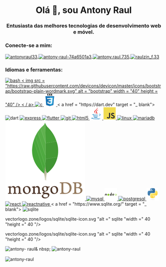 <h1 align = "center"> Olá 👋, sou Antony Raul </h1>
<h3 align = "center"> Entusiasta das melhores tecnologias de desenvolvimento web e móvel. </h3>

<h3 align = "left"> Conecte-se a mim: </h3>
<p align = "left">
<a href="https://twitter.com/antonyraul33" target="blank"> <img align = "center" src = "https: / /raw.githubusercontent.com/rahuldkjain/github-profile-readme-generator/neutral-icons/src/images/icons/Social/twitter.svg "alt =" antonyraul33 "height =" 30 "largura =" 40 "/> </a>
<a href="https://linkedin.com/in/antony-raul-74a6501a3" target="blank"> <img align = "center" src = "https: //raw.githubusercontent.com / rahuldkjain / github-profile-readme-generator / neutral-icons / src / images / icons / Social / linked-in-alt.svg "alt =" antony-raul-74a6501a3 "height =" 30 "largura =" 40 "/> </a>
<a href="https://fb.com/antony.raul.735" target="blank"> <img align = "center" src = "https://raw.githubusercontent.com/rahuldkjain/github-profile -readme-generator / neutral-icons / src / images / icons / Social / facebook.svg "alt =" antony.raul.735 "height =" 30 "width =" 40 "/> </a>
<a href = "https://instagram.com/raulzin_f.33" target = "blank"> <img align = "center" src = "https://raw.githubusercontent.com/rahuldkjain/github-profile-readme-generator/neutral -icons / src / images / icons / Social / instagram.svg "alt =" raulzin_f.33 "height =" 30 "width =" 40 "/> </a>
</p>

<h3 align =" left "> Idiomas e ferramentas: </h3>
<p align = "left"> <a href="https://www.gnu.org/software/bash/" target="_blank"> <img src = "https://www.vectorlogo.zone/logos /gnu_bash/gnu_bash-icon.svg "alt =" bash "width =" 40 "height =" 40 "/> </a> <a href="https://getbootstrap.com" target="_blank"> < img src = "https://raw.githubusercontent.com/devicons/devicon/master/icons/bootstrap/bootstrap-plain-wordmark.svg" alt = "bootstrap" width = "40" height = "40" /> < / a> <a href="https://www.cprogramming.com/" target="_blank"> <img src = "https://raw.githubusercontent.com/devicons/devicon/master/icons/c/ c-original.svg "alt = "c" width = "40" height = "40" /> </a> <a href="https://www.w3schools.com/css/" target="_blank"> <img src = " https://raw.githubusercontent.com/devicons/devicon/master/icons/css3/css3-original-wordmark.svg "alt =" css3 "width =" 40 "height =" 40 "/> </a> < a href = "https://dart.dev" target = "_ blank"> <img src = "https://www.vectorlogo.zone/logos/dartlang/dartlang-icon.svg" alt = "dart" width = "40" height = "40" /> </a> <a href="https://expressjs.com" target="_blank"> <img src = "https: //raw.githubusercontent.com / devicons / devicon / master / icons / express / express-original-wordmark.svg "alt =" express "width =" 40 "height =" 40 "/> </a> <a href =" https: // flutter.dev "target =" _ blank "> <img src =" https://www.vectorlogo.zone/logos/flutterio/flutterio-icon.svg "alt =" flutter "width =" 40 "height =" 40 " /> </a> <a href="https://git-scm.com/" target="_blank"> <img src = "https://www.vectorlogo.zone/logos/git-scm/git -scm-icon.svg "alt =" git "width =" 40 "height =" 40 "/> </a> <a href =" https://www.w3.org/html/ "target =" _ em branco "> <img src =" https: // bruto.githubusercontent.com/devicons/devicon/master/icons/html5/html5-original-wordmark.svg "alt =" html5 "width =" 40 "height =" 40 "/> </a> <a href =" https: //www.java.com "target =" _ blank "> <img src =" https://raw.githubusercontent.com/devicons/devicon/master/icons/java/java-original.svg "alt =" java " width = "40" height = "40" /> </a> <a href="https://developer.mozilla.org/en-US/docs/Web/JavaScript" target="_blank"> <img src = "https://raw.githubusercontent.com/devicons/devicon/master/icons/javascript/javascript-original.svg" alt = "javascript" width = "40" height = "40" /> </a> <a href = "https://www.linux.org/" target = "_ blank"> <img src = "https://raw.githubusercontent.com/devicons/devicon/master/icons/linux/linux-original. svg "alt =" linux "width =" 40 "height =" 40 "/> </a> <a href="https://mariadb.org/" target="_blank"> <img src =" https: //www.vectorlogo.zone/logos/mariadb/mariadb-icon.svg "alt =" mariadb "width =" 40 "height =" 40 "/> </a> <a href =" https: // www. mongodb.com/ "target =" _ blank "> <img src =" https://raw.githubusercontent.com/devicons/devicon/master/icons/mongodb/mongodb-original-wordmark.svg "alt =" mongodb "largura = "40" altura = "40"/> </a> <a href="https://www.mysql.com/" target="_blank"> <img src = "https://raw.githubusercontent.com/devicons/devicon/master/icons /mysql/mysql-original-wordmark.svg "alt =" mysql "width =" 40 "height =" 40 "/> </a> <a href =" https://nodejs.org "target =" _ blank " > <img src = "https://raw.githubusercontent.com/devicons/devicon/master/icons/nodejs/nodejs-original-wordmark.svg" alt = "nodejs" width = "40" height = "40" / > </a> <a href="https://www.postgresql.org" target="_blank"> <img src = "https: //raw.githubusercontent.com / devicons / devicon / master / icons / postgresql / postgresql-original-wordmark.svg "alt =" postgresql "width =" 40 "height =" 40 "/> </a> <a href =" https: // www.python.org "target =" _ blank "> <img src =" https://raw.githubusercontent.com/devicons/devicon/master/icons/python/python-original.svg "alt =" python "width = "40" height = "40" /> </a> <a href="https://reactjs.org/" target="_blank"> <img src = "https://raw.githubusercontent.com/devicons /devicon/master/icons/react/react-original-wordmark.svg "alt =" react "width =" 40 "height =" 40 "/> </a> <a href =" https: // reactnative.dev / "target =" _ blank "> <img src =" https://reactnative.dev/img/header_logo.svg "alt =" reactnative "width =" 40 "height =" 40 "/> </a> < a href = "https://www.sqlite.org/" target = "_ blank"> <img src = "https://www.vectorlogo.zone/logos/sqlite/sqlite-icon.svg" alt = "sqlite "largura =" 40 "altura =" 40 "/> </a> </p>vectorlogo.zone/logos/sqlite/sqlite-icon.svg "alt =" sqlite "width =" 40 "height =" 40 "/> </a> </p>vectorlogo.zone/logos/sqlite/sqlite-icon.svg "alt =" sqlite "width =" 40 "height =" 40 "/> </a> </p>

<p> <img align = "left" src = "https://github-readme-stats.vercel.app/api/top-langs?username=antony-raul&show_icons=true&locale=en&layout=compact" alt = "antony- raul "/> </p>

<p> & nbsp; <img align =" center "src =" https://github-readme-stats.vercel.app/api?username=antony-raul&show_icons=true&locale=en "alt = "antony-raul" /> </p>

<p> <img align = "center" src = "https://github-readme-streak-stats.herokuapp.com/?user=antony-raul&" alt = "antony-raul" /> </p>
